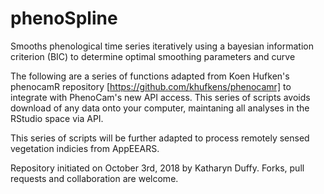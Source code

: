 # phenoSpline
Smooths phenological time series iteratively using a bayesian information criterion (BIC) to determine optimal smoothing parameters and curve

The following are a series of functions adapted from Koen Hufken's phenocamR repository [https://github.com/khufkens/phenocamr] to integrate with PhenoCam's new API access.  This series of scripts avoids download of any data onto your computer, maintaning all analyses in the RStudio space via API.  

This series of scripts will be further adapted to process remotely sensed vegetation indicies from AppEEARS.

Repository initiated on October 3rd, 2018 by Katharyn Duffy.  Forks, pull requests and collaboration are welcome.
